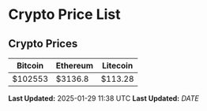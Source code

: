 # Crypto Price List

## Crypto Prices
| Bitcoin | Ethereum | Litecoin |
| ------- | -------- | -------- |
| $102553 | $3136.8 | $113.28 |
**Last Updated:** 2025-01-29 11:38 UTC
**Last Updated:** $DATE$
